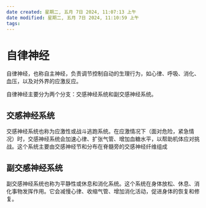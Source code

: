 ```yaml
---
date created: 星期二, 五月 7日 2024, 11:07:13 上午
date modified: 星期二, 五月 7日 2024, 11:10:59 上午
tags: 
---
```


# 自律神经

自律神经，也称自主神经，负责调节控制自动的生理行为，如心律、呼吸、消化、血压，以及对外界的应激反应。

自律神经主要分为两个分支：交感神经系统和副交感神经系统。

## 交感神经系统

交感神经系统也称为应激性或战斗逃跑系统。在应激情况下（面对危险，紧急情况）时，交感神经系统会加速心律、扩张气管、增加血糖水平，以帮助机体应对挑战。这个系统主要由交感神经节和分布在脊髓旁的交感神经纤维组成

## 副交感神经系统

副交感神经系统也称为平静性或休息和消化系统。这个系统在身体放松、休息、消化事物发挥作用。它会减慢心律、收缩气管、增加消化活动，促进身体的恢复和修复。